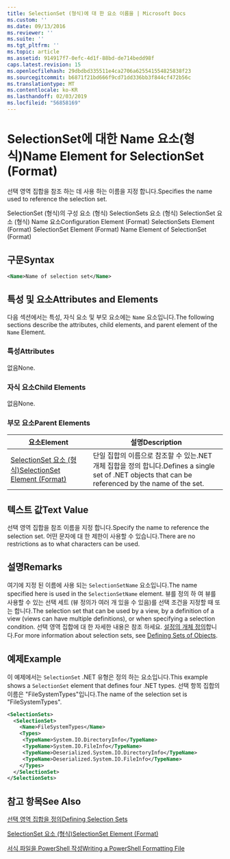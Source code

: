```yaml
---
title: SelectionSet (형식)에 대 한 요소 이름을 | Microsoft Docs
ms.custom: ''
ms.date: 09/13/2016
ms.reviewer: ''
ms.suite: ''
ms.tgt_pltfrm: ''
ms.topic: article
ms.assetid: 914917f7-0efc-4d1f-88bd-de714bedd98f
caps.latest.revision: 15
ms.openlocfilehash: 29dbdbd335511e4ca2706a625541554825838f23
ms.sourcegitcommit: b6871f21bd666f9cd71dd336bb3f844cf472b56c
ms.translationtype: MT
ms.contentlocale: ko-KR
ms.lasthandoff: 02/03/2019
ms.locfileid: "56858169"
---
```

# <a name="name-element-for-selectionset-format"></a><span data-ttu-id="e7c8e-102">SelectionSet에 대한 Name 요소(형식)</span><span class="sxs-lookup"><span data-stu-id="e7c8e-102">Name Element for SelectionSet (Format)</span></span>

<span data-ttu-id="e7c8e-103">선택 영역 집합을 참조 하는 데 사용 하는 이름을 지정 합니다.</span><span class="sxs-lookup"><span data-stu-id="e7c8e-103">Specifies the name used to reference the selection set.</span></span>

<span data-ttu-id="e7c8e-104">SelectionSet (형식)의 구성 요소 (형식) SelectionSets 요소 (형식) SelectionSet 요소 (형식) Name 요소</span><span class="sxs-lookup"><span data-stu-id="e7c8e-104">Configuration Element (Format) SelectionSets Element (Format) SelectionSet Element (Format) Name Element of SelectionSet (Format)</span></span>

## <a name="syntax"></a><span data-ttu-id="e7c8e-105">구문</span><span class="sxs-lookup"><span data-stu-id="e7c8e-105">Syntax</span></span>

```xml
<Name>Name of selection set</Name>
```

## <a name="attributes-and-elements"></a><span data-ttu-id="e7c8e-106">특성 및 요소</span><span class="sxs-lookup"><span data-stu-id="e7c8e-106">Attributes and Elements</span></span>

<span data-ttu-id="e7c8e-107">다음 섹션에서는 특성, 자식 요소 및 부모 요소에는 `Name` 요소입니다.</span><span class="sxs-lookup"><span data-stu-id="e7c8e-107">The following sections describe the attributes, child elements, and parent element of the `Name` Element.</span></span>

### <a name="attributes"></a><span data-ttu-id="e7c8e-108">특성</span><span class="sxs-lookup"><span data-stu-id="e7c8e-108">Attributes</span></span>

<span data-ttu-id="e7c8e-109">없음</span><span class="sxs-lookup"><span data-stu-id="e7c8e-109">None.</span></span>

### <a name="child-elements"></a><span data-ttu-id="e7c8e-110">자식 요소</span><span class="sxs-lookup"><span data-stu-id="e7c8e-110">Child Elements</span></span>

<span data-ttu-id="e7c8e-111">없음</span><span class="sxs-lookup"><span data-stu-id="e7c8e-111">None.</span></span>

### <a name="parent-elements"></a><span data-ttu-id="e7c8e-112">부모 요소</span><span class="sxs-lookup"><span data-stu-id="e7c8e-112">Parent Elements</span></span>

|<span data-ttu-id="e7c8e-113">요소</span><span class="sxs-lookup"><span data-stu-id="e7c8e-113">Element</span></span>|<span data-ttu-id="e7c8e-114">설명</span><span class="sxs-lookup"><span data-stu-id="e7c8e-114">Description</span></span>|
|-------------|-----------------|
|[<span data-ttu-id="e7c8e-115">SelectionSet 요소 (형식)</span><span class="sxs-lookup"><span data-stu-id="e7c8e-115">SelectionSet Element (Format)</span></span>](./selectionset-element-format.md)|<span data-ttu-id="e7c8e-116">단일 집합의 이름으로 참조할 수 있는.NET 개체 집합을 정의 합니다.</span><span class="sxs-lookup"><span data-stu-id="e7c8e-116">Defines a single set of .NET objects that can be referenced by the name of the set.</span></span>|

## <a name="text-value"></a><span data-ttu-id="e7c8e-117">텍스트 값</span><span class="sxs-lookup"><span data-stu-id="e7c8e-117">Text Value</span></span>

<span data-ttu-id="e7c8e-118">선택 영역 집합을 참조 이름을 지정 합니다.</span><span class="sxs-lookup"><span data-stu-id="e7c8e-118">Specify the name to reference the selection set.</span></span> <span data-ttu-id="e7c8e-119">어떤 문자에 대 한 제한이 사용할 수 있습니다.</span><span class="sxs-lookup"><span data-stu-id="e7c8e-119">There are no restrictions as to what characters can be used.</span></span>

## <a name="remarks"></a><span data-ttu-id="e7c8e-120">설명</span><span class="sxs-lookup"><span data-stu-id="e7c8e-120">Remarks</span></span>

<span data-ttu-id="e7c8e-121">여기에 지정 된 이름에 사용 되는 `SelectionSetName` 요소입니다.</span><span class="sxs-lookup"><span data-stu-id="e7c8e-121">The name specified here is used in the `SelectionSetName` element.</span></span> <span data-ttu-id="e7c8e-122">뷰를 정의 하 여 뷰를 사용할 수 있는 선택 세트 (뷰 정의가 여러 개 있을 수 있음)를 선택 조건을 지정할 때 또는 합니다.</span><span class="sxs-lookup"><span data-stu-id="e7c8e-122">The selection set that can be used by a view, by a definition of a view (views can have multiple definitions), or when specifying a selection condition.</span></span> <span data-ttu-id="e7c8e-123">선택 영역 집합에 대 한 자세한 내용은 참조 하세요. [설정의 개체 정의](./defining-selection-sets.md)합니다.</span><span class="sxs-lookup"><span data-stu-id="e7c8e-123">For more information about selection sets, see [Defining Sets of Objects](./defining-selection-sets.md).</span></span>

## <a name="example"></a><span data-ttu-id="e7c8e-124">예제</span><span class="sxs-lookup"><span data-stu-id="e7c8e-124">Example</span></span>

<span data-ttu-id="e7c8e-125">이 예제에서는 `SelectionSet` .NET 유형은 정의 하는 요소입니다.</span><span class="sxs-lookup"><span data-stu-id="e7c8e-125">This example shows a `SelectionSet` element that defines four .NET types.</span></span> <span data-ttu-id="e7c8e-126">선택 항목 집합의 이름은 "FileSystemTypes"입니다.</span><span class="sxs-lookup"><span data-stu-id="e7c8e-126">The name of the selection set is "FileSystemTypes".</span></span>

```xml
<SelectionSets>
  <SelectionSet>
    <Name>FileSystemTypes</Name>
    <Types>
     <TypeName>System.IO.DirectoryInfo</TypeName>
     <TypeName>System.IO.FileInfo</TypeName>
     <TypeName>Deserialized.System.IO.DirectoryInfo</TypeName>
     <TypeName>Deserialized.System.IO.FileInfo</TypeName>
    </Types>
  </SelectionSet>
</SelectionSets>
```

## <a name="see-also"></a><span data-ttu-id="e7c8e-127">참고 항목</span><span class="sxs-lookup"><span data-stu-id="e7c8e-127">See Also</span></span>

[<span data-ttu-id="e7c8e-128">선택 영역 집합을 정의</span><span class="sxs-lookup"><span data-stu-id="e7c8e-128">Defining Selection Sets</span></span>](./defining-selection-sets.md)

[<span data-ttu-id="e7c8e-129">SelectionSet 요소 (형식)</span><span class="sxs-lookup"><span data-stu-id="e7c8e-129">SelectionSet Element (Format)</span></span>](./selectionset-element-format.md)

[<span data-ttu-id="e7c8e-130">서식 파일을 PowerShell 작성</span><span class="sxs-lookup"><span data-stu-id="e7c8e-130">Writing a PowerShell Formatting File</span></span>](./writing-a-powershell-formatting-file.md)
